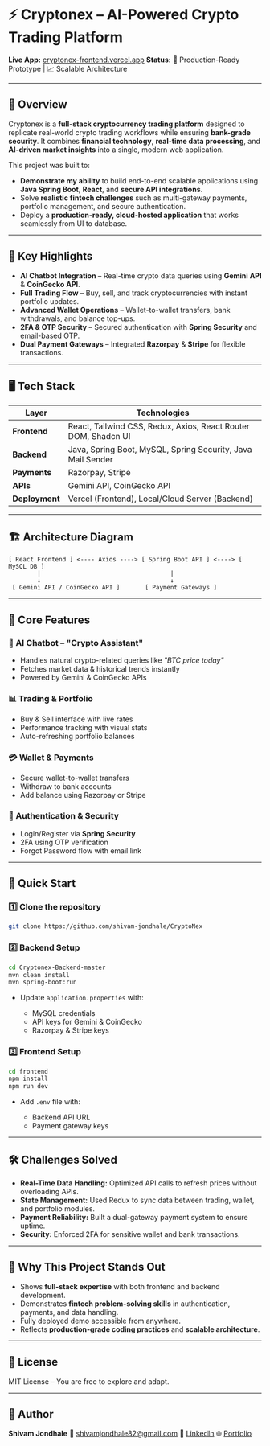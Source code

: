 # ⚡ Cryptonex – AI-Powered Crypto Trading Platform

**Live App:** [cryptonex-frontend.vercel.app](https://cryptonex-frontend.vercel.app/)
**Status:** 🚀 Production-Ready Prototype | 📈 Scalable Architecture

---

## 📝 Overview

Cryptonex is a **full-stack cryptocurrency trading platform** designed to replicate real-world crypto trading workflows while ensuring **bank-grade security**.
It combines **financial technology**, **real-time data processing**, and **AI-driven market insights** into a single, modern web application.

This project was built to:

* **Demonstrate my ability** to build end-to-end scalable applications using **Java Spring Boot**, **React**, and **secure API integrations**.
* Solve **realistic fintech challenges** such as multi-gateway payments, portfolio management, and secure authentication.
* Deploy a **production-ready, cloud-hosted application** that works seamlessly from UI to database.

---

## 🎯 Key Highlights

* **AI Chatbot Integration** – Real-time crypto data queries using **Gemini API** & **CoinGecko API**.
* **Full Trading Flow** – Buy, sell, and track cryptocurrencies with instant portfolio updates.
* **Advanced Wallet Operations** – Wallet-to-wallet transfers, bank withdrawals, and balance top-ups.
* **2FA & OTP Security** – Secured authentication with **Spring Security** and email-based OTP.
* **Dual Payment Gateways** – Integrated **Razorpay** & **Stripe** for flexible transactions.

---

## 🖥 Tech Stack

| Layer          | Technologies                                                   |
| -------------- | -------------------------------------------------------------- |
| **Frontend**   | React, Tailwind CSS, Redux, Axios, React Router DOM, Shadcn UI |
| **Backend**    | Java, Spring Boot, MySQL, Spring Security, Java Mail Sender    |
| **Payments**   | Razorpay, Stripe                                               |
| **APIs**       | Gemini API, CoinGecko API                                      |
| **Deployment** | Vercel (Frontend), Local/Cloud Server (Backend)                |

---

## 🏗 Architecture Diagram

```
[ React Frontend ] <---- Axios ----> [ Spring Boot API ] <----> [ MySQL DB ]
        |                                    |
        ↓                                    ↓
 [ Gemini API / CoinGecko API ]       [ Payment Gateways ]
```

---

## 📂 Core Features

### 💬 AI Chatbot – "Crypto Assistant"

* Handles natural crypto-related queries like *"BTC price today"*
* Fetches market data & historical trends instantly
* Powered by Gemini & CoinGecko APIs

### 📊 Trading & Portfolio

* Buy & Sell interface with live rates
* Performance tracking with visual stats
* Auto-refreshing portfolio balances

### 💳 Wallet & Payments

* Secure wallet-to-wallet transfers
* Withdraw to bank accounts
* Add balance using Razorpay or Stripe

### 🔐 Authentication & Security

* Login/Register via **Spring Security**
* 2FA using OTP verification
* Forgot Password flow with email link

---

## 🚀 Quick Start

### 1️⃣ Clone the repository

```bash
git clone https://github.com/shivam-jondhale/CryptoNex
```

### 2️⃣ Backend Setup

```bash
cd Cryptonex-Backend-master
mvn clean install
mvn spring-boot:run
```

* Update `application.properties` with:

  * MySQL credentials
  * API keys for Gemini & CoinGecko
  * Razorpay & Stripe keys

### 3️⃣ Frontend Setup

```bash
cd frontend
npm install
npm run dev
```

* Add `.env` file with:

  * Backend API URL
  * Payment gateway keys

---


## 🛠 Challenges Solved

* **Real-Time Data Handling:** Optimized API calls to refresh prices without overloading APIs.
* **State Management:** Used Redux to sync data between trading, wallet, and portfolio modules.
* **Payment Reliability:** Built a dual-gateway payment system to ensure uptime.
* **Security:** Enforced 2FA for sensitive wallet and bank transactions.

---

## 🎯 Why This Project Stands Out

* Shows **full-stack expertise** with both frontend and backend development.
* Demonstrates **fintech problem-solving skills** in authentication, payments, and data handling.
* Fully deployed demo accessible from anywhere.
* Reflects **production-grade coding practices** and **scalable architecture**.

---

## 📜 License

MIT License – You are free to explore and adapt.

---

## 📢 Author

**Shivam Jondhale**
📧 [shivamjondhale82@gmail.com](mailto:shivamjondhale82@gmail.com)
💼 [LinkedIn](https://www.linkedin.com/in/shivam-jondhale-a78ba9375)
🌐 [Portfolio](https://shivam-portfolio-tan.vercel.app/)


